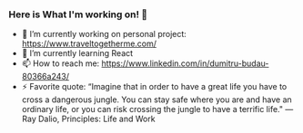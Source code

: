 ### Here is What I'm working on! 👋


- 🔭 I’m currently working on personal project: https://www.traveltogetherme.com/
- 🌱 I’m currently learning React
- 📫 How to reach me: https://www.linkedin.com/in/dumitru-budau-80366a243/
- ⚡ Favorite quote: “Imagine that in order to have a great life you have to cross a dangerous jungle. You can stay safe where you are and have an ordinary      life, or you can risk crossing the jungle to have a terrific life."
     ― Ray Dalio, Principles: Life and Work

